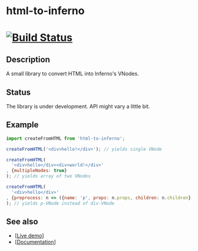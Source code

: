 # html-to-inferno

# [![Build Status](https://travis-ci.org/zohl/html-to-inferno.svg?branch=master)](https://travis-ci.org/zohl/html-to-inferno)

## Description
A small library to convert HTML into Inferno's VNodes.

## Status
The library is under development. API might vary a little bit.

## Example
```javascript
import createFromHTML from 'html-to-inferno';

createFromHTML('<div>hello!</div>'); // yields single VNode

createFromHTML(
  '<div>hello</div><div>world!</div>'
, {multipleNodes: true}
); // yields array of two VNodes

createFromHTML(
  '<div>hello</div>'
, {preprocess: n => ({name: 'p', props: n.props, children: n.children})
); // yields p-VNode instead of div-VNode
```

## See also
- [[Live demo](TODO)]
- [[Documentation](API.md)]

